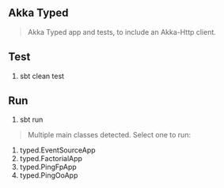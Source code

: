 Akka Typed
----------
>Akka Typed app and tests, to include an Akka-Http client.

Test
----
1. sbt clean test

Run
---
1. sbt run
>Multiple main classes detected. Select one to run:
1. typed.EventSourceApp
2. typed.FactorialApp
3. typed.PingFpApp
4. typed.PingOoApp
